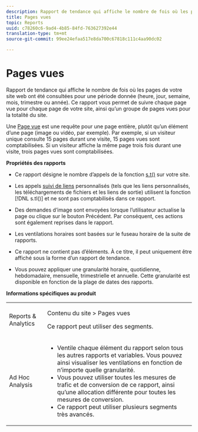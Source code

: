 ```yaml
---
description: Rapport de tendance qui affiche le nombre de fois où les pages de votre site web ont été consultées pour une période donnée (heure, jour, semaine, mois, trimestre ou année). Ce rapport vous permet de suivre chaque page vue pour chaque page de votre site, ainsi qu’un groupe de pages vues pour la totalité du site.
title: Pages vues
topic: Reports
uuid: c78260c6-9ad4-4b85-84fd-763627392e44
translation-type: tm+mt
source-git-commit: 99ee24efaa517e8da700c67818c111c4aa90dc02

---
```



# Pages vues

Rapport de tendance qui affiche le nombre de fois où les pages de votre site web ont été consultées pour une période donnée (heure, jour, semaine, mois, trimestre ou année). Ce rapport vous permet de suivre chaque page vue pour chaque page de votre site, ainsi qu’un groupe de pages vues pour la totalité du site.

Une [Page vue](/help/components/c-variables/c-metrics/metrics-page-view.md) est une requête pour une page entière, plutôt qu’un élément d’une page (image ou vidéo, par exemple). Par exemple, si un visiteur unique consulte 15 pages durant une visite, 15 pages vues sont comptabilisées. Si un visiteur affiche la même page trois fois durant une visite, trois pages vues sont comptabilisées.

**Propriétés des rapports**

* Ce rapport désigne le nombre d’appels de la fonction [s.t()](https://marketing.adobe.com/resources/help/en_US/sc/implement/c_the_s.t(.html)function) sur votre site.
* Les appels [suivi de liens](https://marketing.adobe.com/resources/help/en_US/sc/implement/c_linktracking.html) personnalisés (tels que les liens personnalisés, les téléchargements de fichiers et les liens de sortie) utilisent la fonction [!DNL s.tl()] et ne sont pas comptabilisés dans ce rapport.

* Des demandes d’image sont envoyées lorsque l’utilisateur actualise la page ou clique sur le bouton Précédent. Par conséquent, ces actions sont également reprises dans le rapport.
* Les ventilations horaires sont basées sur le fuseau horaire de la suite de rapports.
* Ce rapport ne contient pas d’éléments. À ce titre, il peut uniquement être affiché sous la forme d’un rapport de tendance.
* Vous pouvez appliquer une granularité horaire, quotidienne, hebdomadaire, mensuelle, trimestrielle et annuelle. Cette granularité est disponible en fonction de la plage de dates des rapports.

**Informations spécifiques au produit**

<table id="table_61F964F47D1D43508B271999F495F7F9"> 
 <tbody> 
  <tr> 
   <td colname="col1"> <p> Reports &amp; Analytics </p> </td> 
   <td colname="col2"> <p> <span class="uicontrol"> Contenu du site</span> &gt; <span class="uicontrol">Pages vues</span> </p> <p>Ce rapport peut utiliser des segments. </p> </td> 
  </tr> 
  <tr> 
   <td colname="col1"> <p> Ad Hoc Analysis </p> </td> 
   <td colname="col2"> 
    <ul id="ul_DB66B8F9F6BF473A83EC7668F59776D0"> 
     <li id="li_D1CB486058F040859560D5BFDF3972EE"> Ventile chaque élément du rapport selon tous les autres rapports et variables. Vous pouvez ainsi visualiser les ventilations en fonction de n’importe quelle granularité. </li> 
     <li id="li_BAADA9ADDD6F47B08D129FD30CD8EF2E">Vous pouvez utiliser toutes les mesures de trafic et de conversion de ce rapport, ainsi qu’une allocation différente pour toutes les mesures de conversion. </li> 
     <li id="li_3696CA6E0BD54305B3609CCC80F851BA">Ce rapport peut utiliser plusieurs segments très avancés. </li> 
    </ul> </td> 
  </tr> 
 </tbody> 
</table>

